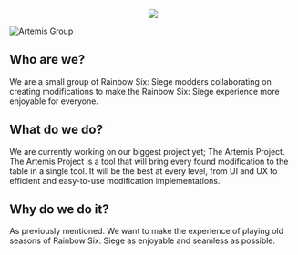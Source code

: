 <p align="center">
  <img src="https://github.com/ArtemisDevGroup/.github/profile/logo.png"/>
</p>

![Artemis Group](https://github.com/ArtemisDevGroup/.github/profile/ArtemisGroup.png)
## Who are we?
We are a small group of Rainbow Six: Siege modders collaborating on creating modifications to make the Rainbow Six: Siege experience more enjoyable for everyone.

## What do we do?
We are currently working on our biggest project yet; The Artemis Project. The Artemis Project is a tool that will bring every found modification to the table in a single tool. It will be the best at every level, from UI and UX to efficient and easy-to-use modification implementations.

## Why do we do it?
As previously mentioned. We want to make the experience of playing old seasons of Rainbow Six: Siege as enjoyable and seamless as possible.
